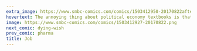 ```yaml
---
extra_image: https://www.smbc-comics.com/comics/1503412950-20170822after.png
hovertext: The annoying thing about political economy textbooks is that the letters only appear when the Black Candle is lit beneath a Blood Moon.
image: https://www.smbc-comics.com/comics/1503412927-20170822.png
next_comic: dying-wish
prev_comic: pharma
title: Job
---
```


